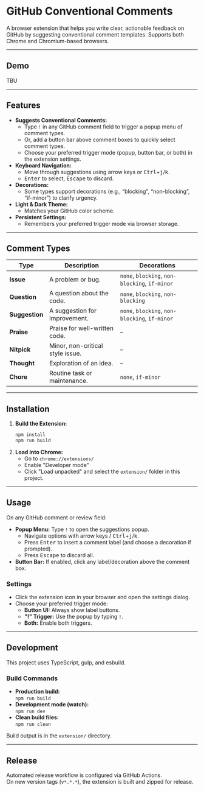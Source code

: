 # GitHub Conventional Comments

A browser extension that helps you write clear, actionable feedback on GitHub by suggesting conventional comment templates. Supports both Chrome and Chromium-based browsers.

---

## Demo

TBU

---

## Features

- **Suggests Conventional Comments:**  
  - Type `!` in any GitHub comment field to trigger a popup menu of comment types.
  - Or, add a button bar above comment boxes to quickly select comment types.
  - Choose your preferred trigger mode (popup, button bar, or both) in the extension settings.
- **Keyboard Navigation:**  
  - Move through suggestions using arrow keys or <kbd>Ctrl</kbd>+<kbd>j</kbd>/<kbd>k</kbd>.
  - <kbd>Enter</kbd> to select, <kbd>Escape</kbd> to discard.
- **Decorations:**  
  - Some types support decorations (e.g., “blocking”, “non-blocking”, “if-minor”) to clarify urgency.
- **Light & Dark Theme:**  
  - Matches your GitHub color scheme.
- **Persistent Settings:**  
  - Remembers your preferred trigger mode via browser storage.

---

## Comment Types

| Type        | Description                              | Decorations                |
|-------------|------------------------------------------|----------------------------|
| **Issue**     | A problem or bug.                        | `none`, `blocking`, `non-blocking`, `if-minor` |
| **Question**  | A question about the code.               | `none`, `blocking`, `non-blocking`     |
| **Suggestion**| A suggestion for improvement.            | `none`, `blocking`, `non-blocking`, `if-minor` |
| **Praise**    | Praise for well-written code.            | –                          |
| **Nitpick**   | Minor, non-critical style issue.         | –                          |
| **Thought**   | Exploration of an idea.                  | –                          |
| **Chore**     | Routine task or maintenance.             | `none`, `if-minor`                   |

---

## Installation

1. **Build the Extension:**
   ```bash
   npm install
   npm run build
   ```
2. **Load into Chrome:**
   - Go to `chrome://extensions/`
   - Enable "Developer mode"
   - Click "Load unpacked" and select the `extension/` folder in this project.

---

## Usage

On any GitHub comment or review field:
  - **Popup Menu:** Type `!` to open the suggestions popup.
    - Navigate options with arrow keys / <kbd>Ctrl</kbd>+<kbd>j</kbd>/<kbd>k</kbd>.
    - Press <kbd>Enter</kbd> to insert a comment label (and choose a decoration if prompted).
    - Press <kbd>Escape</kbd> to discard all.
  - **Button Bar:** If enabled, click any label/decoration above the comment box.

### Settings

- Click the extension icon in your browser and open the settings dialog.
- Choose your preferred trigger mode:
  - **Button UI:** Always show label buttons.
  - **"!" Trigger:** Use the popup by typing `!`.
  - **Both:** Enable both triggers.

---

## Development

This project uses TypeScript, gulp, and esbuild.

### Build Commands

- **Production build:**  
  `npm run build`
- **Development mode (watch):**  
  `npm run dev`
- **Clean build files:**  
  `npm run clean`

Build output is in the `extension/` directory.

---

## Release

Automated release workflow is configured via GitHub Actions.  
On new version tags (`v*.*.*`), the extension is built and zipped for release.
